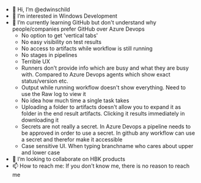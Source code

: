 - 👋 Hi, I’m @edwinschild
- 👀 I’m interested in Windows Development
- 🌱 I’m currently learning GitHub but don't understand why people/companies prefer GitHub over Azure Devops
   - No option to get 'vertical tabs'
   - No easy visibility on test results
   - No access to artifacts while workflow is still running
   - No stages in pipelines
   - Terrible UX
   - Runners don't provide info which are busy and what they are busy with. Compared to Azure Devops agents which show exact status/version etc.
   - Output while running workflow doesn't show everything. Need to use the Raw log to view it
   - No idea how much time a single task takes
   - Uploading a folder to artifacts doesn't allow you to expand it as folder in the end result artifacts. Clicking it results immediately in downloading it
   - Secrets are not really a secret. In Azure Devops a pipeline needs to be approved in order to use a secret. In github any workflow can use a secret and therefor make it accessible
   - Case sensitive UI. When typing branchname who cares about upper and lower case
- 💞️ I’m looking to collaborate on HBK products
- 📫 How to reach me: If you don't know me, there is no reason to reach me

<!---
edwinschild/edwinschild is a ✨ special ✨ repository because its `README.md` (this file) appears on your GitHub profile.
You can click the Preview link to take a look at your changes.
--->
